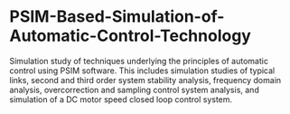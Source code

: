 # PSIM-Based-Simulation-of-Automatic-Control-Technology
Simulation study of techniques underlying the principles of automatic control using PSIM software. This includes simulation studies of typical links, second and third order system stability analysis, frequency domain analysis, overcorrection and sampling control system analysis, and simulation of a DC motor speed closed loop control system.
